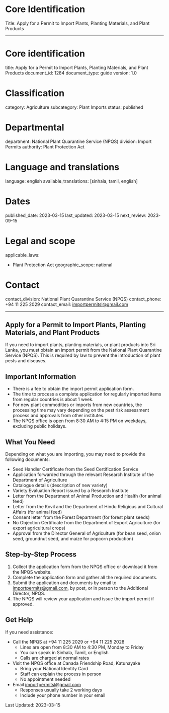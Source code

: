 # Core Identification
Title: Apply for a Permit to Import Plants, Planting Materials, and Plant Products

---
# Core identification
title: Apply for a Permit to Import Plants, Planting Materials, and Plant Products
document_id: 1284
document_type: guide
version: 1.0

# Classification
category: Agriculture
subcategory: Plant Imports
status: published

# Departmental
department: National Plant Quarantine Service (NPQS)
division: Import Permits
authority: Plant Protection Act

# Language and translations
language: english
available_translations: [sinhala, tamil, english]

# Dates
published_date: 2023-03-15
last_updated: 2023-03-15
next_review: 2023-09-15

# Legal and scope
applicable_laws:
  - Plant Protection Act
geographic_scope: national

# Contact
contact_division: National Plant Quarantine Service (NPQS)
contact_phone: +94 11 225 2029
contact_email: importpermitsl@gmail.com

---

## Apply for a Permit to Import Plants, Planting Materials, and Plant Products

If you need to import plants, planting materials, or plant products into Sri Lanka, you must obtain an import permit from the National Plant Quarantine Service (NPQS). This is required by law to prevent the introduction of plant pests and diseases.

## Important Information

- There is a fee to obtain the import permit application form.
- The time to process a complete application for regularly imported items from regular countries is about 1 week.
- For new plant commodities or imports from new countries, the processing time may vary depending on the pest risk assessment process and approvals from other institutes.
- The NPQS office is open from 8:30 AM to 4:15 PM on weekdays, excluding public holidays.

## What You Need

Depending on what you are importing, you may need to provide the following documents:

- Seed Handler Certificate from the Seed Certification Service
- Application forwarded through the relevant Research Institute of the Department of Agriculture
- Catalogue details (description of new variety)
- Variety Evaluation Report issued by a Research Institute
- Letter from the Department of Animal Production and Health (for animal feed)
- Letter from the Kovil and the Department of Hindu Religious and Cultural Affairs (for animal feed)
- Consent letter from the Forest Department (for forest plant seeds)
- No Objection Certificate from the Department of Export Agriculture (for export agricultural crops)
- Approval from the Director General of Agriculture (for bean seed, onion seed, groundnut seed, and maize for popcorn production)

## Step-by-Step Process

1. Collect the application form from the NPQS office or download it from the NPQS website.
2. Complete the application form and gather all the required documents.
3. Submit the application and documents by email to importpermits@gmail.com, by post, or in person to the Additional Director, NPQS.
4. The NPQS will review your application and issue the import permit if approved.

## Get Help

If you need assistance:

- Call the NPQS at +94 11 225 2029 or +94 11 225 2028
    - Lines are open from 8:30 AM to 4:30 PM, Monday to Friday
    - You can speak in Sinhala, Tamil, or English
    - Calls are charged at normal rates
- Visit the NPQS office at Canada Friendship Road, Katunayake
    - Bring your National Identity Card
    - Staff can explain the process in person
    - No appointment needed
- Email importpermitsl@gmail.com
    - Responses usually take 2 working days
    - Include your phone number in your email

Last Updated: 2023-03-15